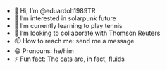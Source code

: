 - 👋 Hi, I’m @eduardoh1989TR
- 👀 I’m interested in solarpunk future
- 🌱 I’m currently learning to play tennis
- 💞️ I’m looking to collaborate with Thomson Reuters
- 📫 How to reach me: send me a message
- 😄 Pronouns: he/him
- ⚡ Fun fact: The cats are, in fact, fluids

<!---
eduardoh1989TR/eduardoh1989TR is a ✨ special ✨ repository because its `README.md` (this file) appears on your GitHub profile.
You can click the Preview link to take a look at your changes.
--->
